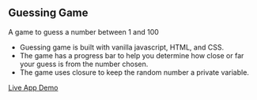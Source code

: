 ## Guessing Game
A game to guess a number between 1 and 100
* Guessing game is built with vanilla javascript, HTML, and CSS.
* The game has a progress bar to help you determine how close or far your guess is from the number chosen.
* The game uses closure to keep the random number a private variable.

[Live App Demo](http://tan-market.surge.sh/)